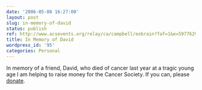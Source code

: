 ```yaml
---
date: '2006-05-08 16:27:00'
layout: post
slug: in-memory-of-david
status: publish
ref: http://www.acsevents.org/relay/ca/campbell/eobrain?faf=1&e=597762986
title: In Memory of David
wordpress_id: '95'
categories: Personal
---
```


In memory of a friend, David, who died of cancer last year at a tragic young age I am helping to raise money for the Cancer Society.  If you can, please [donate](http://www.acsevents.org/relay/ca/campbell/eobrain?faf=1&e=597762986).
